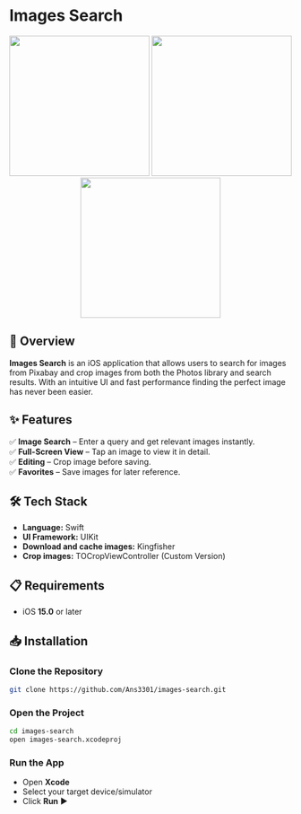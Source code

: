 # Images Search
<p align="center">
    <img src="https://github.com/user-attachments/assets/c9d779f7-dda5-47f3-8d84-f36bdfd2441c" width="250">
    <img src="https://github.com/user-attachments/assets/77975d42-285b-409f-839a-bba91f3c0ea5" width="250">
    <img src="https://github.com/user-attachments/assets/fde069d4-55ce-4409-9d01-79612348cf78" width="250">
</p>

## 🚀 Overview

**Images Search** is an iOS application that allows users to search for images from Pixabay and crop images from both the Photos library and search results. With an intuitive UI and fast performance finding the perfect image has never been easier.
## ✨ Features

✅ **Image Search** – Enter a query and get relevant images instantly.  
✅ **Full-Screen View** – Tap an image to view it in detail.  
✅ **Editing** – Crop image before saving.  
✅ **Favorites** – Save images for later reference.
## 🛠 Tech Stack

- **Language:** Swift   
- **UI Framework:** UIKit
- **Download and cache images:** Kingfisher  
- **Crop images:** TOCropViewController (Custom Version) 
## 📋 Requirements

- iOS **15.0** or later
## 📥 Installation

### Clone the Repository
```bash
git clone https://github.com/Ans3301/images-search.git
```

### Open the Project
```bash
cd images-search
open images-search.xcodeproj
```

### Run the App
- Open **Xcode**
- Select your target device/simulator
- Click **Run** ▶️
